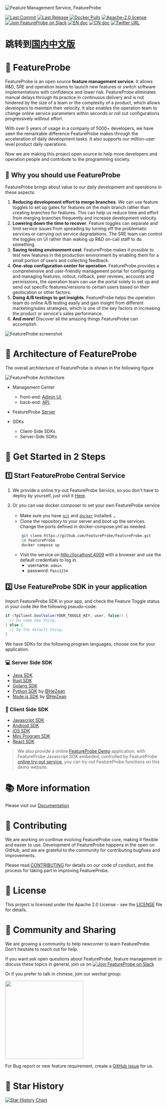 ![Feature Management Service, FeatureProbe](./pictures/featureprobe_title.png)


[![Last Commit](https://img.shields.io/github/last-commit/FeatureProbe/FeatureProbe)](https://github.com/FeatureProbe/FeatureProbe)
[![Last Release](https://img.shields.io/github/v/release/featureprobe/featureprobe)](https://github.com/FeatureProbe/FeatureProbe/releases)
[![Docker Pulls](https://img.shields.io/docker/pulls/featureprobe/api)](https://hub.docker.com/u/featureprobe)
[![Apache-2.0 license](https://img.shields.io/github/license/FeatureProbe/FeatureProbe)](https://github.com/FeatureProbe/FeatureProbe/blob/main/LICENSE)
[![Join FeatureProbe on Slack](https://img.shields.io/badge/slack-join-blue?logo=slack)](https://join.slack.com/t/featureprobe/shared_invite/zt-1b5qd120x-R~dDbpgL85GgCLTtfNDj0Q)
[![EN doc](https://img.shields.io/badge/Docs-English-blue.svg)](https://docs.featureprobe.io/)
[![CN doc](https://img.shields.io/badge/文档-中文版-blue.svg)](https://docs.featureprobe.io/zh-CN/)
[![Twitter URL](https://img.shields.io/twitter/url/https/twitter.com/FeatureProbe.svg?style=social&label=FeatureProbe)](https://twitter.com/FeatureProbe)

# 跳转到[国内中文版](https://gitee.com/featureprobe/FeatureProbe/blob/main/README_CN.md)


# 💎 FeatureProbe 

FeatureProbe is an open source **feature management service**. 
It allows R&D, SRE and operation teams to launch new features or switch software implementations with confidence and lower risk.
FeatureProbe eliminates manual delays through its practice in continuous delivery and is not hindered by the size of a 
team or the complexity of a product, which allows developers to maintain their velocity. 
It also enables the operation team to change online service parameters within seconds or roll out configurations progressively 
without effort.

With over 5 years of usage in a company of 5000+ developers, we have seen the remarkable difference FeatureProbe makes
through the acceleration of daily development tasks. It also supports our million-user level product daily operations.

Now we are making this project open source to help more developers and operation people and contribute to the programming society. 

## 🚀 Why you should use FeatureProbe

FeatureProbe brings about value to our daily development and operations in these aspects:

1. **Reducing development effort to merge branches**. 
We can use feature toggles to set up gates for features on the 
main branch rather than creating branches for features. 
This can help us reduce time and effort from merging branches frequently and increase 
development velocity.
2. **Lowering down the time to recover**. 
Feature toggles can separate and limit service issues from spreading by turning off the problematic services or carrying
out service degradations. The SRE team can control the toggles on UI rather than waking up R&D on-call staff to do something.
3. **Saving testing environment cost**. 
FeatureProbe makes it possible to test new features in the production
environment by enabling them for a small portion of users and collecting feedback.
4. **One-stop configuration center for operation**. 
FeatureProbe provides a comprehensive and user-friendly management portal for configuring and managing features, 
rollout, rollback, peer reviews, accounts and permissions, the operation team can use the portal solely to set up and send out specific features/versions to 
certain users based on their geolocation or other factors. 
5. **Doing A/B testings to get insights**. 
FeatureProbe helps the operation team do online A/B testing easily and gain insight
from different marketing/sales strategies, which is one of the key factors in increasing the product or service's 
sales performance.
6. **And more!** 
Discover all the amazing things FeatureProbe can accomplish. 

![FeatureProbe screenshot](./pictures/toggles.png) 


# 🧩 Architecture of FeatureProbe

The overall architecture of FeatureProbe is shown in the following figure

![FeatureProbe Architecture](./pictures/feature_probe_architecture.png)

* Management Center
   * front-end: [Admin UI](https://github.com/FeatureProbe/FeatureProbe/tree/main/feature-probe-ui), 
   * back-end: [API](https://github.com/FeatureProbe/FeatureProbe/tree/main/feature-probe-api), 

* FeatureProbe [Server](https://github.com/FeatureProbe/feature-probe-server)

* SDKs
   * Client-Side SDKs
   * Server-Side SDKs


# 🍭 Get Started in 2 Steps

## 1️⃣ Start FeatureProbe Central Service

1. We provide a online try-out FeatureProbe Service, so you don't have to deploy by yourself, just visit it [Here](https://featureprobe.io).

1. Or you can use docker composer to set your own FeatureProbe service

   * Make sure you have [`git`](https://git-scm.com/) and [`docker`](https://www.docker.com/) installed. 。
   * Clone the repository to your server and boot up the services. Change the ports defined in docker-compose.yml as needed.
   
   ``` bash
       git clone https://github.com/FeatureProbe/FeatureProbe.git
       cd FeatureProbe
       docker compose up
   ```
   * Visit the service on [http://localhost:4009](http://localhost:4009) with a browser and use the default credentials to log in.
        - username: `admin`
        - password: `Pass1234`

## 2️⃣ Use FeatureProbe SDK in your application

Import FeatureProbe SDK in your app, and check the Feature Toggle status in your code like the following pseudo-code:

~~~ java
if (fpClient.boolValue(YOUR_TOGGLE_KEY, user, false)) {
  // Do some new thing;
} else {
  // Do the default thing;
}
~~~

We have SDKs for the following program languages, choose one for your application.

### 💻 **Server Side SDK**

* [Java SDK](https://github.com/FeatureProbe/server-sdk-java)
* [Rust SDK](https://github.com/FeatureProbe/server-sdk-rust)
* [Golang SDK](https://github.com/FeatureProbe/server-sdk-go)
* [Python SDK](https://github.com/FeatureProbe/server-sdk-python) by [@HeZean](https://github.com/HeZean)
* [Node.js SDK](https://github.com/FeatureProbe/server-sdk-node) by [@HeZean](https://github.com/HeZean)

### 📲 **Client Side SDK**

* [Javascript SDK](https://github.com/FeatureProbe/client-sdk-js)
* [Android SDK](https://github.com/FeatureProbe/client-sdk-mobile)
* [iOS SDK](https://github.com/FeatureProbe/client-sdk-mobile)
* [Mini Program SDK](https://github.com/FeatureProbe/client-sdk-miniprogram)
* [React SDK](https://github.com/FeatureProbe/client-sdk-react)

> We also provide a online [FeatureProbe Demo](https://featureprobe.io/demo/) application, with FeatureProbe Javascript SDK embeded, controlled by FeatureProbe [online try-out service](https://featureprobe.io), you can try out FeatureProbe functions on this demo website.


# 📚 More information

Please visit our [Documentation](https://docs.featureprobe.io/)

# 🙌 Contributing

We are working on continue evolving FeatureProbe core, making it flexible and easier to use. 
Development of FeatureProbe happens in the open on GitHub, and we are grateful to the 
community for contributing bugfixes and improvements.

Please read [CONTRIBUTING](CONTRIBUTING.md) for details on our code of conduct, and the process for 
taking part in improving FeatureProbe.


# 📜 License

This project is licensed under the Apache 2.0 License - see the [LICENSE](LICENSE) file for details.


# 🌈 Community and Sharing

We are growing a community to help newcomer to learn FeatureProbe. Don't hesitate to reach out for help.

If you want ask open questions about FeatureProbe, feature management or discuss these topics in general, join us on [![Join FeatureProbe on Slack](https://img.shields.io/badge/slack-join-blue?logo=slack)](https://join.slack.com/t/featureprobe/shared_invite/zt-1b5qd120x-R~dDbpgL85GgCLTtfNDj0Q) 

Or if you prefer to talk in chinese, join our wechat group: 

<img src="./pictures/Wechat0715.png" width = "250" />

For Bug report or new feature requirement, create a [GitHub issue](https://github.com/FeatureProbe/FeatureProbe/issues/new/choose) for us.

# 🎢 Star History

[![Star History Chart](https://api.star-history.com/svg?repos=FeatureProbe/FeatureProbe&type=Date)](https://star-history.com/#FeatureProbe/FeatureProbe&Date)

